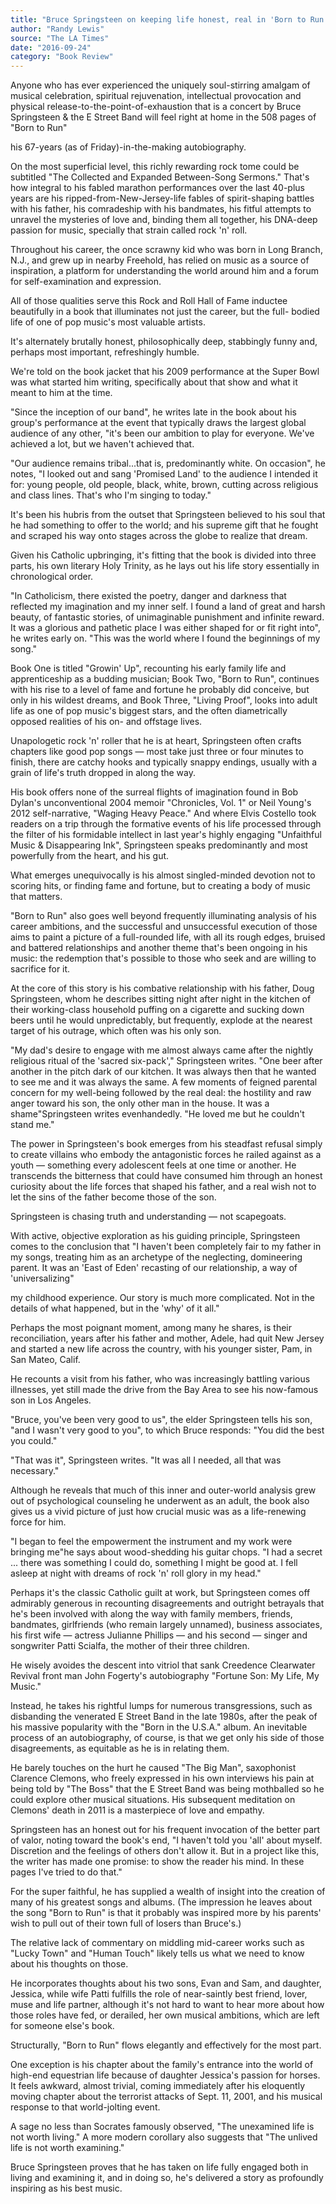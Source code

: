 ```yaml
---
title: "Bruce Springsteen on keeping life honest, real in 'Born to Run' autobiography"
author: "Randy Lewis"
source: "The LA Times"
date: "2016-09-24"
category: "Book Review"
---
```


Anyone who has ever experienced the uniquely soul-stirring amalgam of musical celebration, spiritual rejuvenation, intellectual provocation and physical release-to-the-point-of-exhaustion that is a concert by Bruce Springsteen & the E Street Band will feel right at home in the 508 pages of "Born to Run"

his 67-years (as of Friday)-in-the-making autobiography.

On the most superficial level, this richly rewarding rock tome could be subtitled "The Collected and Expanded Between-Song Sermons." That's how integral to his fabled marathon performances over the last 40-plus years are his ripped-from-New-Jersey-life fables of spirit-shaping battles with his father, his comradeship with his bandmates, his fitful attempts to unravel the mysteries of love and, binding them all together, his DNA-deep passion for music, specially that strain called rock 'n' roll.

Throughout his career, the once scrawny kid who was born in Long Branch, N.J., and grew up in nearby Freehold, has relied on music as a source of inspiration, a platform for understanding the world around him and a forum for self-examination and expression.

All of those qualities serve this Rock and Roll Hall of Fame inductee beautifully in a book that illuminates not just the career, but the full- bodied life of one of pop music's most valuable artists.

It's alternately brutally honest, philosophically deep, stabbingly funny and, perhaps most important, refreshingly humble.

We're told on the book jacket that his 2009 performance at the Super Bowl was what started him writing, specifically about that show and what it meant to him at the time.

"Since the inception of our band", he writes late in the book about his group's performance at the event that typically draws the largest global audience of any other, "it's been our ambition to play for everyone. We've achieved a lot, but we haven't achieved that.

"Our audience remains tribal...that is, predominantly white. On occasion", he notes, "I looked out and sang 'Promised Land' to the audience I intended it for: young people, old people, black, white, brown, cutting across religious and class lines. That's who I'm singing to today."

It's been his hubris from the outset that Springsteen believed to his soul that he had something to offer to the world; and his supreme gift that he fought and scraped his way onto stages across the globe to realize that dream.

Given his Catholic upbringing, it's fitting that the book is divided into three parts, his own literary Holy Trinity, as he lays out his life story essentially in chronological order.

"In Catholicism, there existed the poetry, danger and darkness that reflected my imagination and my inner self. I found a land of great and harsh beauty, of fantastic stories, of unimaginable punishment and infinite reward. It was a glorious and pathetic place I was either shaped for or fit right into", he writes early on. "This was the world where I found the beginnings of my song."

Book One is titled "Growin' Up", recounting his early family life and apprenticeship as a budding musician; Book Two, "Born to Run", continues with his rise to a level of fame and fortune he probably did conceive, but only in his wildest dreams, and Book Three, "Living Proof", looks into adult life as one of pop music's biggest stars, and the often diametrically opposed realities of his on- and offstage lives.

Unapologetic rock 'n' roller that he is at heart, Springsteen often crafts chapters like good pop songs — most take just three or four minutes to finish, there are catchy hooks and typically snappy endings, usually with a grain of life's truth dropped in along the way.

His book offers none of the surreal flights of imagination found in Bob Dylan's unconventional 2004 memoir "Chronicles, Vol. 1" or Neil Young's 2012 self-narrative, "Waging Heavy Peace." And where Elvis Costello took readers on a trip through the formative events of his life processed through the filter of his formidable intellect in last year's highly engaging "Unfaithful Music & Disappearing Ink", Springsteen speaks predominantly and most powerfully from the heart, and his gut.

What emerges unequivocally is his almost singled-minded devotion not to scoring hits, or finding fame and fortune, but to creating a body of music that matters.

"Born to Run" also goes well beyond frequently illuminating analysis of his career ambitions, and the successful and unsuccessful execution of those aims to paint a picture of a full-rounded life, with all its rough edges, bruised and battered relationships and another theme that's been ongoing in his music: the redemption that's possible to those who seek and are willing to sacrifice for it.

At the core of this story is his combative relationship with his father, Doug Springsteen, whom he describes sitting night after night in the kitchen of their working-class household puffing on a cigarette and sucking down beers until he would unpredictably, but frequently, explode at the nearest target of his outrage, which often was his only son.

"My dad's desire to engage with me almost always came after the nightly religious ritual of the 'sacred six-pack'," Springsteen writes. "One beer after another in the pitch dark of our kitchen. It was always then that he wanted to see me and it was always the same. A few moments of feigned parental concern for my well-being followed by the real deal: the hostility and raw anger toward his son, the only other man in the house. It was a shame"Springsteen writes evenhandedly. "He loved me but he couldn't stand me."

The power in Springsteen's book emerges from his steadfast refusal simply to create villains who embody the antagonistic forces he railed against as a youth — something every adolescent feels at one time or another. He transcends the bitterness that could have consumed him through an honest curiosity about the life forces that shaped his father, and a real wish not to let the sins of the father become those of the son.

Springsteen is chasing truth and understanding — not scapegoats.

With active, objective exploration as his guiding principle, Springsteen comes to the conclusion that "I haven't been completely fair to my father in my songs, treating him as an archetype of the neglecting, domineering parent. It was an 'East of Eden' recasting of our relationship, a way of 'universalizing"

my childhood experience. Our story is much more complicated. Not in the details of what happened, but in the 'why' of it all."

Perhaps the most poignant moment, among many he shares, is their reconciliation, years after his father and mother, Adele, had quit New Jersey and started a new life across the country, with his younger sister, Pam, in San Mateo, Calif.

He recounts a visit from his father, who was increasingly battling various illnesses, yet still made the drive from the Bay Area to see his now-famous son in Los Angeles.

"Bruce, you've been very good to us", the elder Springsteen tells his son, "and I wasn't very good to you", to which Bruce responds: "You did the best you could."

"That was it", Springsteen writes. "It was all I needed, all that was necessary."

Although he reveals that much of this inner and outer-world analysis grew out of psychological counseling he underwent as an adult, the book also gives us a vivid picture of just how crucial music was as a life-renewing force for him.

"I began to feel the empowerment the instrument and my work were bringing me"he says about wood-shedding his guitar chops. "I had a secret ... there was something I could do, something I might be good at. I fell asleep at night with dreams of rock 'n' roll glory in my head."

Perhaps it's the classic Catholic guilt at work, but Springsteen comes off admirably generous in recounting disagreements and outright betrayals that he's been involved with along the way with family members, friends, bandmates, girlfriends (who remain largely unnamed), business associates, his first wife — actress Julianne Phillips — and his second — singer and songwriter Patti Scialfa, the mother of their three children.

He wisely avoides the descent into vitriol that sank Creedence Clearwater Revival front man John Fogerty's autobiography "Fortune Son: My Life, My Music."

Instead, he takes his rightful lumps for numerous transgressions, such as disbanding the venerated E Street Band in the late 1980s, after the peak of his massive popularity with the "Born in the U.S.A." album. An inevitable process of an autobiography, of course, is that we get only his side of those disagreements, as equitable as he is in relating them.

He barely touches on the hurt he caused "The Big Man", saxophonist Clarence Clemons, who freely expressed in his own interviews his pain at being told by "The Boss" that the E Street Band was being mothballed so he could explore other musical situations. His subsequent meditation on Clemons' death in 2011 is a masterpiece of love and empathy.

Springsteen has an honest out for his frequent invocation of the better part of valor, noting toward the book's end, "I haven't told you 'all' about myself. Discretion and the feelings of others don't allow it. But in a project like this, the writer has made one promise: to show the reader his mind. In these pages I've tried to do that."

For the super faithful, he has supplied a wealth of insight into the creation of many of his greatest songs and albums. (The impression he leaves about the song "Born to Run" is that it probably was inspired more by his parents' wish to pull out of their town full of losers than Bruce's.)

The relative lack of commentary on middling mid-career works such as "Lucky Town" and "Human Touch" likely tells us what we need to know about his thoughts on those.

He incorporates thoughts about his two sons, Evan and Sam, and daughter, Jessica, while wife Patti fulfills the role of near-saintly best friend, lover, muse and life partner, although it's not hard to want to hear more about how those roles have fed, or derailed, her own musical ambitions, which are left for someone else's book.

Structurally, "Born to Run" flows elegantly and effectively for the most part.

One exception is his chapter about the family's entrance into the world of high-end equestrian life because of daughter Jessica's passion for horses. It feels awkward, almost trivial, coming immediately after his eloquently moving chapter about the terrorist attacks of Sept. 11, 2001, and his musical response to that world-jolting event.

A sage no less than Socrates famously observed, "The unexamined life is not worth living." A more modern corollary also suggests that "The unlived life is not worth examining."

Bruce Springsteen proves that he has taken on life fully engaged both in living and examining it, and in doing so, he's delivered a story as profoundly inspiring as his best music.
